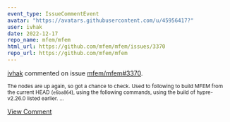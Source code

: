 ```yaml
---
event_type: IssueCommentEvent
avatar: "https://avatars.githubusercontent.com/u/45956417?"
user: ivhak
date: 2022-12-17
repo_name: mfem/mfem
html_url: https://github.com/mfem/mfem/issues/3370
repo_url: https://github.com/mfem/mfem
---
```


<a href='https://github.com/ivhak' target='_blank'>ivhak</a> commented on issue <a href='https://github.com/mfem/mfem/issues/3370' target='_blank'>mfem/mfem#3370</a>.

<small>The nodes are up again, so got a chance to check. Used to following to build MFEM from the current HEAD (`e6ba864`), using the following commands, using the build of hypre-v2.26.0 listed earlier....</small>

<a href='https://github.com/mfem/mfem/issues/3370' target='_blank'>View Comment</a>